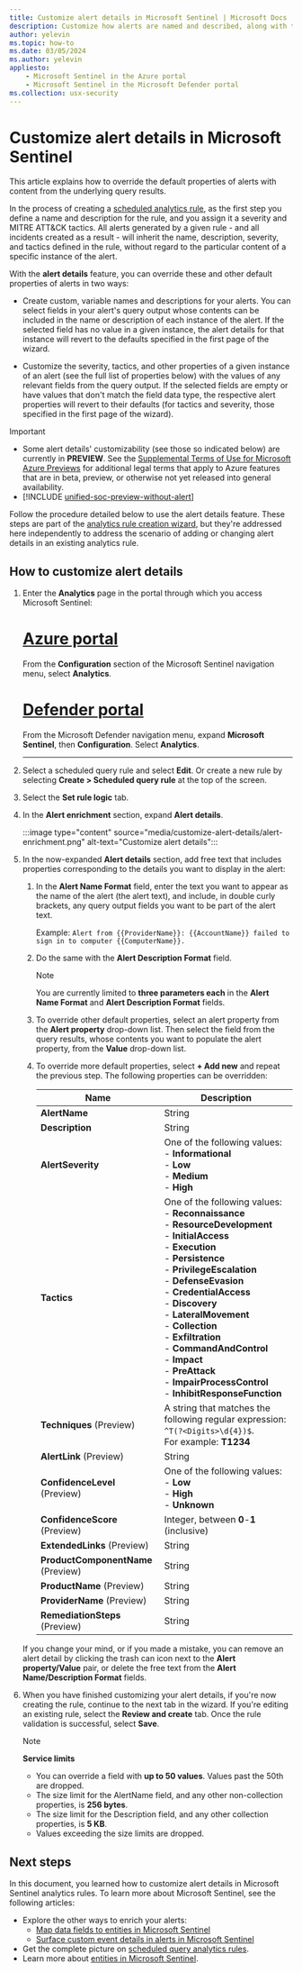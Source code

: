 ```yaml
---
title: Customize alert details in Microsoft Sentinel | Microsoft Docs
description: Customize how alerts are named and described, along with their severity and assigned tactics, based on the alerts' content.
author: yelevin
ms.topic: how-to
ms.date: 03/05/2024
ms.author: yelevin
appliesto:
    - Microsoft Sentinel in the Azure portal
    - Microsoft Sentinel in the Microsoft Defender portal
ms.collection: usx-security
---
```


# Customize alert details in Microsoft Sentinel 

This article explains how to override the default properties of alerts with content from the underlying query results.

In the process of creating a [scheduled analytics rule](detect-threats-custom.md), as the first step you define a name and description for the rule, and you assign it a severity and MITRE ATT&CK tactics. All alerts generated by a given rule - and all incidents created as a result - will inherit the name, description, severity, and tactics defined in the rule, without regard to the particular content of a specific instance of the alert.

With the **alert details** feature, you can override these and other default properties of alerts in two ways:

- Create custom, variable names and descriptions for your alerts. You can select fields in your alert's query output whose contents can be included in the name or description of each instance of the alert. If the selected field has no value in a given instance, the alert details for that instance will revert to the defaults specified in the first page of the wizard.

- Customize the severity, tactics, and other properties of a given instance of an alert (see the full list of properties below) with the values of any relevant fields from the query output. If the selected fields are empty or have values that don't match the field data type, the respective alert properties will revert to their defaults (for tactics and severity, those specified in the first page of the wizard).

> [!IMPORTANT]
> - Some alert details' customizability (see those so indicated below) are currently in **PREVIEW**. See the [Supplemental Terms of Use for Microsoft Azure Previews](https://azure.microsoft.com/support/legal/preview-supplemental-terms/) for additional legal terms that apply to Azure features that are in beta, preview, or otherwise not yet released into general availability.
> - [!INCLUDE [unified-soc-preview-without-alert](includes/unified-soc-preview-without-alert.md)]

Follow the procedure detailed below to use the alert details feature. These steps are part of the [analytics rule creation wizard](detect-threats-custom.md), but they're addressed here independently to address the scenario of adding or changing alert details in an existing analytics rule.

## How to customize alert details

1. Enter the **Analytics** page in the portal through which you access Microsoft Sentinel:

    # [Azure portal](#tab/azure)

    From the **Configuration** section of the Microsoft Sentinel navigation menu, select **Analytics**.

    # [Defender portal](#tab/defender)

    From the Microsoft Defender navigation menu, expand **Microsoft Sentinel**, then **Configuration**. Select **Analytics**.

    ---

1. Select a scheduled query rule and select **Edit**. Or create a new rule by selecting **Create > Scheduled query rule** at the top of the screen.

1. Select the **Set rule logic** tab.

1. In the **Alert enrichment** section, expand **Alert details**.

    :::image type="content" source="media/customize-alert-details/alert-enrichment.png" alt-text="Customize alert details":::

1. In the now-expanded **Alert details** section, add free text that includes properties corresponding to the details you want to display in the alert:

    1. In the **Alert Name Format** field, enter the text you want to appear as the name of the alert (the alert text), and include, in double curly brackets, any query output fields you want to be part of the alert text.

        Example: `Alert from {{ProviderName}}: {{AccountName}} failed to sign in to computer {{ComputerName}}.`

    1. Do the same with the **Alert Description Format** field.

        > [!NOTE]
        > You are currently limited to **three parameters each** in the **Alert Name Format** and **Alert Description Format** fields.

    1. To override other default properties, select an alert property from the **Alert property** drop-down list. Then select the field from the query results, whose contents you want to populate the alert property, from the **Value** drop-down list.

    1. To override more default properties, select **+ Add new** and repeat the previous step. The following properties can be overridden:

        | Name | Description |
        | ---- | ----------- |
        | **AlertName**                      | String |
        | **Description**                    | String |
        | **AlertSeverity**                  | One of the following values: <br>- **Informational**<br>- **Low**<br>- **Medium**<br>- **High** |
        | **Tactics**                        | One of the following values: <br>- **Reconnaissance**<br>- **ResourceDevelopment**<br>- **InitialAccess**<br>- **Execution**<br>- **Persistence**<br>- **PrivilegeEscalation**<br>- **DefenseEvasion**<br>- **CredentialAccess**<br>- **Discovery**<br>- **LateralMovement**<br>- **Collection**<br>- **Exfiltration**<br>- **CommandAndControl**<br>- **Impact**<br>- **PreAttack**<br>- **ImpairProcessControl**<br>- **InhibitResponseFunction** |
        | **Techniques** (Preview)           | A string that matches the following regular expression: `^T(?<Digits>\d{4})$`. <br>For example: **T1234** |
        | **AlertLink** (Preview)            | String |
        | **ConfidenceLevel** (Preview)      | One of the following values: <br>- **Low**<br>- **High**<br>- **Unknown** |
        | **ConfidenceScore** (Preview)      | Integer, between **0**-**1** (inclusive) |
        | **ExtendedLinks** (Preview)        | String |
        | **ProductComponentName** (Preview) | String |
        | **ProductName** (Preview)          | String |
        | **ProviderName** (Preview)         | String |
        | **RemediationSteps** (Preview)     | String |
    
    If you change your mind, or if you made a mistake, you can remove an alert detail by clicking the trash can icon next to the **Alert property/Value** pair, or delete the free text from the **Alert Name/Description Format** fields.

1. When you have finished customizing your alert details, if you're now creating the rule, continue to the next tab in the wizard. If you're editing an existing rule, select the **Review and create** tab. Once the rule validation is successful, select **Save**.

   > [!NOTE]
   > 
   > **Service limits**
   > - You can override a field with **up to 50 values**. Values past the 50th are dropped.
   > - The size limit for the AlertName field, and any other non-collection properties, is **256 bytes**.
   > - The size limit for the Description field, and any other collection properties, is **5 KB**.
   > - Values exceeding the size limits are dropped.

## Next steps

In this document, you learned how to customize alert details in Microsoft Sentinel analytics rules. To learn more about Microsoft Sentinel, see the following articles:

- Explore the other ways to enrich your alerts:
    - [Map data fields to entities in Microsoft Sentinel](map-data-fields-to-entities.md)
    - [Surface custom event details in alerts in Microsoft Sentinel](surface-custom-details-in-alerts.md)
- Get the complete picture on [scheduled query analytics rules](detect-threats-custom.md).
- Learn more about [entities in Microsoft Sentinel](entities.md).
